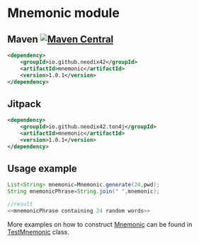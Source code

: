 # Mnemonic module

## Maven [![Maven Central][maven-central-svg]][maven-central]

```xml
<dependency>
    <groupId>io.github.neodix42</groupId>
    <artifactId>mnemonic</artifactId>
    <version>1.0.1</version>
</dependency>
```

## Jitpack

```xml
<dependency>
    <groupId>io.github.neodix42.ton4j</groupId>
    <artifactId>mnemonic</artifactId>
    <version>1.0.1</version>
</dependency>
```

## Usage example

```java
List<String> mnemonic=Mnemonic.generate(24,pwd);
String mnemonicPhrase=String.join(" ",mnemonic);

//result
<<mnemonicPhrase containing 24 random words>>
```

More examples on how to construct [Mnemonic](../mnemonic/src/main/java/org/ton/ton4j/mnemonic/Mnemonic.java) can be
found in [TestMnemonic](../mnemonic/src/test/java/org/ton/ton4j/mnemonic/TestMnemonic.java) class.

[maven-central-svg]: https://img.shields.io/maven-central/v/io.github.neodix42/mnemonic

[maven-central]: https://mvnrepository.com/artifact/io.github.neodix42/mnemonic

[ton-svg]: https://img.shields.io/badge/Based%20on-TON-blue

[ton]: https://ton.org